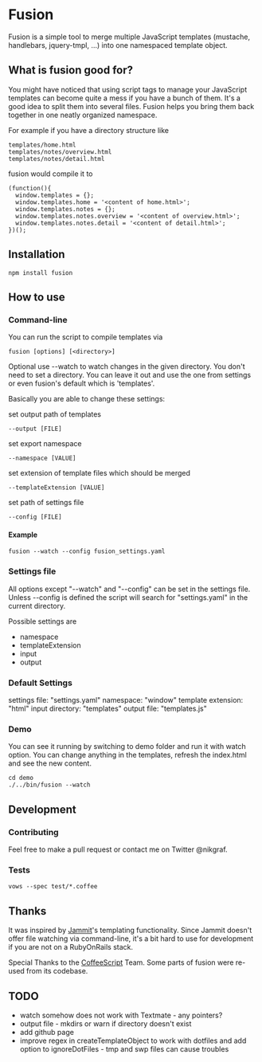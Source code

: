 # Fusion

Fusion is a simple tool to merge multiple JavaScript templates (mustache, handlebars, jquery-tmpl, …) into one namespaced template object.

## What is fusion good for?

You might have noticed that using script tags to manage your JavaScript templates can become quite a mess if you have a bunch of them. It's a good idea to split them into several files. Fusion helps you bring them back together in one neatly organized namespace.

For example if you have a directory structure like

    templates/home.html
    templates/notes/overview.html
    templates/notes/detail.html

fusion would compile it to

    (function(){
      window.templates = {};
      window.templates.home = '<content of home.html>';
      window.templates.notes = {};
      window.templates.notes.overview = '<content of overview.html>';
      window.templates.notes.detail = '<content of detail.html>';
    })();

## Installation

    npm install fusion

## How to use

### Command-line

You can run the script to compile templates via

    fusion [options] [<directory>]

Optional use --watch to watch changes in the given directory.
You don't need to set a directory. You can leave it out and use
the one from settings or even fusion's default which is 'templates'.

Basically you are able to change these settings:

set output path of templates

    --output [FILE]

set export namespace

    --namespace [VALUE]

set extension of template files which should be merged

    --templateExtension [VALUE]

set path of settings file

    --config [FILE]

#### Example

    fusion --watch --config fusion_settings.yaml

### Settings file

All options except "--watch" and "--config" can be set in the settings file.
Unless --config is defined the script will search for "settings.yaml"
in the current directory.

Possible settings are

* namespace
* templateExtension
* input
* output

### Default Settings

settings file: "settings.yaml"
namespace: "window"
template extension: "html"
input directory: "templates"
output file: "templates.js"

### Demo

You can see it running by switching to demo folder and run it with watch option.
You can change anything in the templates, refresh the index.html and see the new content.

    cd demo
    ./../bin/fusion --watch

## Development

### Contributing

Feel free to make a pull request or contact me on Twitter @nikgraf.

### Tests

    vows --spec test/*.coffee

## Thanks

It was inspired by [Jammit](http://documentcloud.github.com/jammit/)'s templating functionality. Since Jammit doesn't offer file watching via command-line, it's a bit hard to use for development if you are not on a RubyOnRails stack.

Special Thanks to the [CoffeeScript](http://jashkenas.github.com/coffee-script/) Team. Some parts of fusion were re-used from its codebase.

## TODO

* watch somehow does not work with Textmate - any pointers?
* output file - mkdirs or warn if directory doesn't exist
* add github page
* improve regex in createTemplateObject to work with dotfiles and add option to ignoreDotFiles - tmp and swp files can cause troubles

